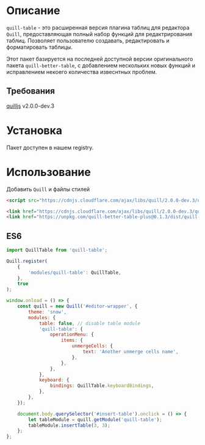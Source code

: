 # Описание
`quill-table` - это расширенная версия плагина таблиц для редактора `Quill`, предоставляющая полный набор функций для редактрирования таблиц. Позволяет пользователю создавать, редактировать и форматировать таблицы.

Этот пакет базируется на последней доступной версии оригинального пакета `quill-better-table`, с добавлением нескольких новых функций и исправлением некоего количества извеснтных проблем.

## Требования

[quilljs](https://github.com/quilljs/quill) v2.0.0-dev.3

# Установка

Пакет доступен в нашем registry.

# Использование

Добавить `Quill` и файлы стилей

```html
<script src="https://cdnjs.cloudflare.com/ajax/libs/quill/2.0.0-dev.3/quill.min.js" type="text/javascript"></script>
```

```html
<link href="https://cdnjs.cloudflare.com/ajax/libs/quill/2.0.0-dev.3/quill.snow.min.css" rel="stylesheet" />
<link href="https://unpkg.com/quill-better-table-plus@0.1.3/dist/quill-better-table-plus.css" rel="stylesheet" />
```

## ES6

```javascript
import QuillTable from 'quill-table';

Quill.register(
    {
        'modules/quill-table': QuillTable,
    },
    true
);

window.onload = () => {
    const quill = new Quill('#editor-wrapper', {
        theme: 'snow',
        modules: {
            table: false, // disable table module
            'quill-table': {
                operationMenu: {
                    items: {
                        unmergeCells: {
                            text: 'Another unmerge cells name',
                        },
                    },
                },
            },
            keyboard: {
                bindings: QuillTable.keyboardBindings,
            },
        },
    });

    document.body.querySelector('#insert-table').onclick = () => {
        let tableModule = quill.getModule('quill-table');
        tableModule.insertTable(3, 3);
    };
};
```
